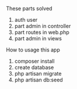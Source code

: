 These parts solved

1. auth user
2. part admin in controller
3. part routes in web.php
4. part admin in views

How to usage this app

1. composer install
2. create database
3. php artisan migrate
4. php artisan db:seed
